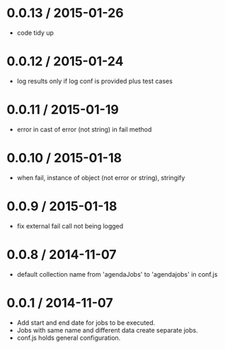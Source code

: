 0.0.13 / 2015-01-26
==================

 * code tidy up

0.0.12 / 2015-01-24
==================

 * log results only if log conf is provided plus test cases

0.0.11 / 2015-01-19 
==================

 * error in cast of error (not string) in fail method

0.0.10 / 2015-01-18 
==================

 * when fail, instance of object (not error or string), stringify

0.0.9 / 2015-01-18 
==================

 * fix external fail call not being logged

0.0.8 / 2014-11-07 
==================

 * default collection name from 'agendaJobs' to 'agendajobs' in conf.js

0.0.1 / 2014-11-07 
==================

 * Add start and end date for jobs to be executed.
 * Jobs with same name and different data create separate jobs.
 * conf.js holds general configuration.
